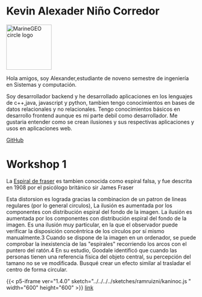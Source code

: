 # Kevin Alexader Niño Corredor

<img src="https://github.com/kaninoc.png" alt="MarineGEO circle logo" style="height: 120px; width:120px;"/>

Hola amigos, soy Alexander,estudiante de noveno semestre de ingeniería en Sistemas y computación.

Soy desarrollador backend y he desarrollado aplicaciones en los lenguajes de c++,java, javascript y python, tambien tengo conocimientos en bases de datos relacionales y no relacionales. Tengo conocimientos básicos en desarrollo frontend aunque es mi parte debil como desarrollador.
Me gustaria entender como se crean ilusiones y sus respectivas aplicaciones y usos en aplicaciones web.

[GitHub](https://github.com/kaninoc)

# Workshop 1

La [Espiral de fraser](https://es.wikipedia.org/wiki/Ilusi%C3%B3n_de_la_espiral_de_Fraser) es tambien conocida como espiral falsa, y fue descrita en 1908 por el psicólogo británico sir James Fraser

Esta distorsion es lograda gracias la combinacion de un patron de lineas regulares  (por lo general circulos), La ilusión es aumentada por los componentes con distribución espiral del fondo de la imagen. La ilusión es aumentada por los componentes con distribución espiral del fondo de la imagen. Es una ilusión muy particular, en la que el observador puede verificar la disposición concéntrica de los círculos por sí mismo manualmente.3​ Cuando se dispone de la imagen en un ordenador, se puede comprobar la inexistencia de las "espirales" recorriendo los arcos con el puntero del ratón.4​
En su estudio, Goodale identificó que cuando las personas tienen una referencia física del objeto central, su percepción del tamano no se ve modificada. Busqué crear un efecto similar al trasladar el centro de forma circular.

{{< p5-iframe ver="1.4.0" sketch="../../../../sketches/ramruizni/kaninoc.js " width="600" height="600" >}}
[link](https://editor.p5js.org/ri1/sketches/EIgnfrr-v)
